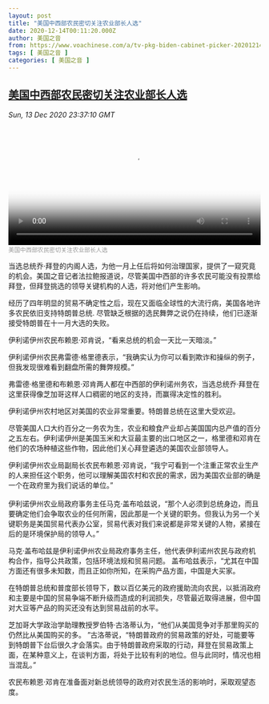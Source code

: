 ```yaml
---
layout: post
title: "美国中西部农民密切关注农业部长人选"
date: 2020-12-14T00:11:20.000Z
author: 美国之音
from: https://www.voachinese.com/a/tv-pkg-biden-cabinet-picker-20201214/5698016.html
tags: [ 美国之音 ]
categories: [ 美国之音 ]
---
```

<!--1607904680000-->
[美国中西部农民密切关注农业部长人选](https://www.voachinese.com/a/tv-pkg-biden-cabinet-picker-20201214/5698016.html)
------

<div>
<div><i>Sun, 13 Dec 2020 23:37:10 GMT</i></div><video poster="https://images.weserv.nl?url=gdb.voanews.com/71b90dd3-3906-4283-a8f9-db2c9e4d13c1_tv_r1_s_w900.jpg" src="https://av.voanews.com/Videoroot/Pangeavideo/2020/12/7/71/71b90dd3-3906-4283-a8f9-db2c9e4d13c1_240p.mp4" style="width:100%" controls></video><div><small style="color: #999;">美国中西部农民密切关注农业部长人选</small></div><p>当选总统乔·拜登的内阁人选，为他一月上任后将如何治理国家，提供了一窥究竟的机会。美国之音记者法拉鲍报道说，尽管美国中西部的许多农民可能没有投票给拜登，但拜登挑选的领导关键机构的人选，将对他们产生影响。</p><p>经历了四年明显的贸易不确定性之后，现在又面临全球性的大流行病，美国各地许多农民依旧支持特朗普总统. 尽管缺乏根据的选民舞弊之说仍在持续，他们已逐渐接受特朗普在十一月大选的失败。</p><p>伊利诺伊州农民布赖恩·邓肯说，“看来总统的机会一天比一天暗淡。”</p><p>伊利诺伊州农民弗雷德·格里德表示，“我确实认为你可以看到欺诈和操纵的例子，但我发现很难看到翻盘所需的舞弊规模。”</p><p>弗雷德·格里德和布赖恩·邓肯两人都在中西部的伊利诺州务农，当选总统乔·拜登在这里获得像芝加哥这样人口稠密的地区的支持，而赢得决定性的胜利。</p><p>伊利诺伊州农村地区对美国的农业非常重要。特朗普总统在这里大受欢迎。</p><p>尽管美国人口大约百分之一务农为生，农业和粮食产业却占美国国内总产值的百分之五左右。伊利诺伊州是美国玉米和大豆最主要的出口地区之一，格里德和邓肯在他们的农场种植这些作物，因此他们关心拜登遴选的美国农业部领导人。</p><p>伊利诺伊州农业局副局长农民布赖恩·邓肯说，“我宁可看到一个注重正常农业生产的人来担任这个职务，他可以理解美国农村和农民的需求，因为美国农业部的确是一个在政府里为我们说话的单位。”<br /> <br />伊利诺伊州农业局政府事务主任马克·盖布哈兹说，“那个人必须到总统身边，而且要确定他们会争取农业的任何所需，因此那是一个关键的职务。但我认为另一个关键职务是美国贸易代表办公室，贸易代表对我们来说都是非常关键的人物，紧接在后的是环境保护局的领导人。”</p><p>马克·盖布哈兹是伊利诺伊州农业局政府事务主任，他代表伊利诺州农民与政府机构合作，指导公共政策，包括环境法规和贸易问题。 盖布哈兹表示，“尤其在中国方面还有很多未知数，而且正如你所知，在采购产品方面，中国是大买家。</p><p>在特朗普总统和普度部长领导下，数以百亿美元的政府援助流向农民，以抵消政府和主要是中国的贸易争端不断升级而造成的利润损失，尽管最近取得进展，但中国对大豆等产品的购买还没有达到贸易战前的水平。</p><p>芝加哥大学政治学助理教授罗伯特·古洛蒂认为，“他们从美国竞争对手那里购买的仍然比从美国购买的多。 ”古洛蒂说，“特朗普政府的贸易政策的好处，可能要等到特朗普下台后很久才会落实。由于特朗普政府采取的行动，拜登在贸易政策上面，在某种意义上，在谈判方面，将处于比较有利的地位。但与此同时，情况也相当混乱。”</p><p>农民布赖恩·邓肯在准备面对新总统领导的政府对农民生活的影响时，采取观望态度。</p>
</div>
